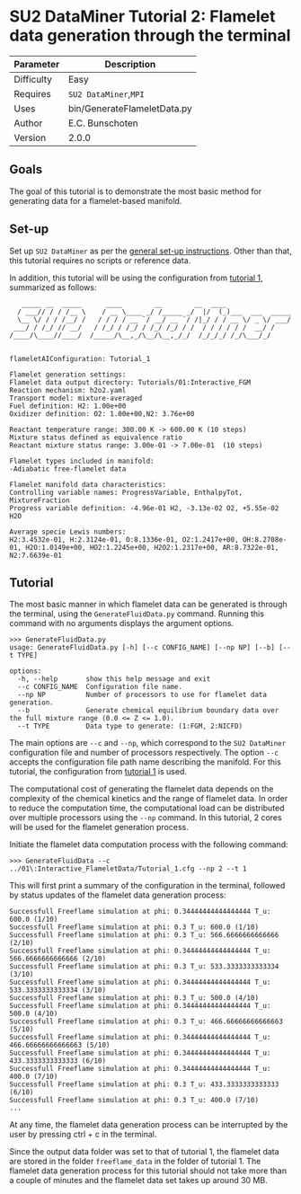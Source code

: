 # SU2 DataMiner Tutorial 2: Flamelet data generation through the terminal

| Parameter      | Description |
| ----------- | ----------- |
| Difficulty      | Easy      |
| Requires   | ```SU2 DataMiner```,```MPI```      |
| Uses | bin/GenerateFlameletData.py|
| Author | E.C. Bunschoten |
| Version | 2.0.0 |

## Goals

The goal of this tutorial is to demonstrate the most basic method for generating data for a flamelet-based manifold. 

## Set-up
Set up ```SU2 DataMiner``` as per the [general set-up instructions](../../README.md). Other than that, this tutorial requires no scripts or reference data. 

In addition, this tutorial will be using the configuration from [tutorial 1](../01:Interactive_FGM/README.md), summarized as follows:

```
   _____ __  _____      ____        __        __  ____                
  / ___// / / /__ \    / __ \____ _/ /_____ _/  |/  (_)___  ___  _____
  \__ \/ / / /__/ /   / / / / __ `/ __/ __ `/ /|_/ / / __ \/ _ \/ ___/
 ___/ / /_/ // __/   / /_/ / /_/ / /_/ /_/ / /  / / / / / /  __/ /    
/____/\____//____/  /_____/\__,_/\__/\__,_/_/  /_/_/_/ /_/\___/_/     
                                                                      

flameletAIConfiguration: Tutorial_1

Flamelet generation settings:
Flamelet data output directory: Tutorials/01:Interactive_FGM
Reaction mechanism: h2o2.yaml
Transport model: mixture-averaged
Fuel definition: H2: 1.00e+00
Oxidizer definition: O2: 1.00e+00,N2: 3.76e+00

Reactant temperature range: 300.00 K -> 600.00 K (10 steps)
Mixture status defined as equivalence ratio
Reactant mixture status range: 3.00e-01 -> 7.00e-01  (10 steps)

Flamelet types included in manifold:
-Adiabatic free-flamelet data

Flamelet manifold data characteristics: 
Controlling variable names: ProgressVariable, EnthalpyTot, MixtureFraction
Progress variable definition: -4.96e-01 H2, -3.13e-02 O2, +5.55e-02 H2O

Average specie Lewis numbers:
H2:3.4532e-01, H:2.3124e-01, O:8.1336e-01, O2:1.2417e+00, OH:8.2708e-01, H2O:1.0149e+00, HO2:1.2245e+00, H2O2:1.2317e+00, AR:8.7322e-01, N2:7.6639e-01
```

## Tutorial

The most basic manner in which flamelet data can be generated is through the terminal, using the ```GenerateFluidData.py``` command. Running this command with no arguments displays the argument options.

```
>>> GenerateFluidData.py
usage: GenerateFluidData.py [-h] [--c CONFIG_NAME] [--np NP] [--b] [--t TYPE]

options:
  -h, --help       show this help message and exit
  --c CONFIG_NAME  Configuration file name.
  --np NP          Number of processors to use for flamelet data generation.
  --b              Generate chemical equilibrium boundary data over the full mixture range (0.0 <= Z <= 1.0).
  --t TYPE         Data type to generate: (1:FGM, 2:NICFD)
```

The main options are ```--c``` and ```--np```, which correspond to the ```SU2 DataMiner``` configuration file and number of processors respectively. The option ```--c``` accepts the configuration file path name describing the manifold. For this tutorial, the configuration from [tutorial 1](../01:Interactive_FGM/README.md) is used.

The computational cost of generating the flamelet data depends on the complexity of the chemical kinetics and the range of flamelet data. In order to reduce the computation time, the computational load can be distributed over multiple processors using the ```--np``` command. In this tutorial, 2 cores will be used for the flamelet generation process. 

Initiate the flamelet data computation process with the following command:
```
>>> GenerateFluidData --c ../01\:Interactive_FlameletData/Tutorial_1.cfg --np 2 --t 1
```

This will first print a summary of the configuration in the terminal, followed by status updates of the flamelet data generation process:
```
Successfull Freeflame simulation at phi: 0.34444444444444444 T_u: 600.0 (1/10)
Successfull Freeflame simulation at phi: 0.3 T_u: 600.0 (1/10)
Successfull Freeflame simulation at phi: 0.3 T_u: 566.6666666666666 (2/10)
Successfull Freeflame simulation at phi: 0.34444444444444444 T_u: 566.6666666666666 (2/10)
Successfull Freeflame simulation at phi: 0.3 T_u: 533.3333333333334 (3/10)
Successfull Freeflame simulation at phi: 0.34444444444444444 T_u: 533.3333333333334 (3/10)
Successfull Freeflame simulation at phi: 0.3 T_u: 500.0 (4/10)
Successfull Freeflame simulation at phi: 0.34444444444444444 T_u: 500.0 (4/10)
Successfull Freeflame simulation at phi: 0.3 T_u: 466.66666666666663 (5/10)
Successfull Freeflame simulation at phi: 0.34444444444444444 T_u: 466.66666666666663 (5/10)
Successfull Freeflame simulation at phi: 0.34444444444444444 T_u: 433.3333333333333 (6/10)
Successfull Freeflame simulation at phi: 0.34444444444444444 T_u: 400.0 (7/10)
Successfull Freeflame simulation at phi: 0.3 T_u: 433.3333333333333 (6/10)
Successfull Freeflame simulation at phi: 0.3 T_u: 400.0 (7/10)
...
```
At any time, the flamelet data generation process can be interrupted by the user by pressing ctrl + c in the terminal.

Since the output data folder was set to that of tutorial 1, the flamelet data are stored in the folder ```freeflame_data``` in the folder of tutorial 1. The flamelet data generation process for this tutorial should not take more than a couple of minutes and the flamelet data set takes up around 30 MB.



